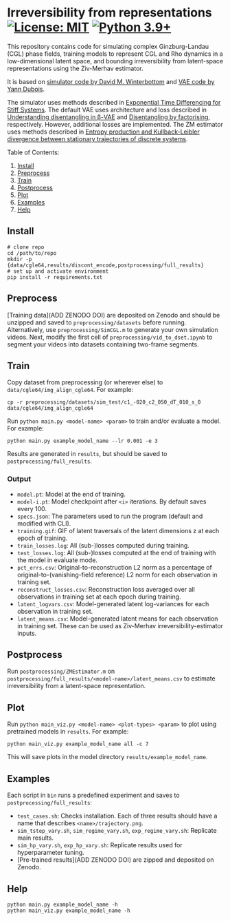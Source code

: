 # Irreversibility from representations [![License: MIT](https://img.shields.io/badge/License-MIT-yellow.svg)](https://github.com/cjoshliu/vae-irreversibility/blob/master/LICENSE) [![Python 3.9+](https://img.shields.io/badge/python-3.9+-blue.svg)](https://www.python.org/downloads/release/python-390/)

This repository contains code for simulating complex Ginzburg-Landau (CGL) phase fields, training models to represent CGL and Rho dynamics in a low-dimensional latent space, and bounding irreversibility from latent-space representations using the Ziv-Merhav estimator.

It is based on [simulator code by David M. Winterbottom](https://github.com/codeinthehole/codeinthehole.com/blob/58ad3d28ddefb64350ec883b291d4dbe1df096f7/www/static/tutorial/files/CGLsim2D.m) and [VAE code by Yann Dubois](https://github.com/YannDubs/disentangling-vae).

The simulator uses methods described in [Exponential Time Differencing for Stiff Systems](https://doi.org/10.1006/jcph.2002.6995).
The default VAE uses architecture and loss described in [Understanding disentangling in β-VAE](https://arxiv.org/abs/1804.03599) and [Disentangling by factorising](https://arxiv.org/abs/1802.05983), respectively.
However, additional losses are implemented.
The ZM estimator uses methods described in [Entropy production and Kullback-Leibler divergence between stationary trajectories of discrete systems](https://doi.org/10.1103/PhysRevE.85.031129).

Table of Contents:
1. [Install](#install)
2. [Preprocess](#preprocess)
3. [Train](#train)
4. [Postprocess](#postprocess)
5. [Plot](#plot)
6. [Examples](#examples)
7. [Help](#help)

## Install
```
# clone repo
cd /path/to/repo
mkdir -p {data/cgle64,results/discont_encode,postprocessing/full_results}
# set up and activate environment
pip install -r requirements.txt
```

## Preprocess
[Training data](ADD ZENODO DOI) are deposited on Zenodo and should be unzipped and saved to `preprocessing/datasets` before running.
Alternatively, use `preprocessing/SimCGL.m` to generate your own simulation videos.
Next, modify the first cell of `preprocessing/vid_to_dset.ipynb` to segment your videos into datasets containing two-frame segments.

## Train
Copy dataset from preprocessing (or wherever else) to `data/cgle64/img_align_cgle64`. For example:
```
cp -r preprocessing/datasets/sim_test/c1_-020_c2_050_dT_010_s_0 data/cgle64/img_align_cgle64
```
Run `python main.py <model-name> <param>` to train and/or evaluate a model. For example:
```
python main.py example_model_name --lr 0.001 -e 3
```
Results are generated in `results`, but should be saved to `postprocessing/full_results`. 

### Output
* `model.pt`: Model at the end of training. 
* `model-i.pt`: Model checkpoint after `<i>` iterations. By default saves every 100.
* `specs.json`: The parameters used to run the program (default and modified with CLI).
* `training.gif`: GIF of latent traversals of the latent dimensions z at each epoch of training.
* `train_losses.log`: All (sub-)losses computed during training.
* `test_losses.log`: All (sub-)losses computed at the end of training with the model in evaluate mode.
* `pct_errs.csv`: Original-to-reconstruction L2 norm as a percentage of original-to-(vanishing-field reference) L2 norm for each observation in training set.
* `reconstruct_losses.csv`: Reconstruction loss averaged over all observations in training set at each epoch during training.
* `latent_logvars.csv`: Model-generated latent log-variances for each observation in training set.
* `latent_means.csv`: Model-generated latent means for each observation in training set. These can be used as Ziv-Merhav irreversibility-estimator inputs.

## Postprocess
Run `postprocessing/ZMEstimator.m` on `postprocessing/full_results/<model-name>/latent_means.csv` to estimate irreversibility from a latent-space representation.

## Plot

Run `python main_viz.py <model-name> <plot-types> <param>` to plot using pretrained models in `results`. For example:
```
python main_viz.py example_model_name all -c 7
```
This will save plots in the model directory `results/example_model_name`.

## Examples
Each script in `bin` runs a predefined experiment and saves to `postprocessing/full_results`:
* `test_cases.sh`: Checks installation.
Each of three results should have a name that describes `<name>/trajectory.png`.
* `sim_tstep_vary.sh`, `sim_regime_vary.sh`, `exp_regime_vary.sh`: Replicate main results.
* `sim_hp_vary.sh`, `exp_hp_vary.sh`: Replicate results used for hyperparameter tuning.
* [Pre-trained results](ADD ZENODO DOI) are zipped and deposited on Zenodo.

## Help
```
python main.py example_model_name -h
python main_viz.py example_model_name -h
```
